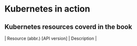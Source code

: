 # Kubernetes in action

## Kubernetes resources coverd in the book

| Resource (abbr.) [API version] | Description |
